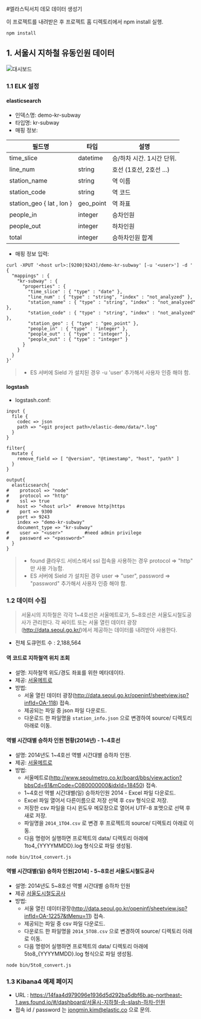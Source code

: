 #엘라스틱서치 데모 데이터 생성기

이 프로젝트를 내려받은 후 프로젝트 홈 디렉토리에서 npm install 실행.

```
npm install
```

## 1. 서울시 지하철 유동인원 데이터
![대시보드](https://github.com/kimjmin/elastic-demo/blob/master/img/seoul-metro-demo.png?raw=true)
### 1.1 ELK 설정
#### elasticsearch

- 인덱스명: demo-kr-subway
- 타입명: kr-subway
- 매핑 정보:

필드명 | 타입 | 설명
---- | ---- | ----
time_slice | datetime | 승/하차 시간. 1시간 단위.
line_num | string | 호선 (1호선, 2호선 ...)
station_name | string | 역 이름
station_code | string | 역 코드
station_geo { lat , lon } | geo_point | 역 좌표
people_in | integer | 승차인원
people_out | integer | 하차인원
total | integer | 승하차인원 합계


- 매핑 정보 입력:

```
curl -XPUT '<host url>:[9200|9243]/demo-kr-subway' [-u '<user>'] -d '
{
  "mappings" : {
    "kr-subway" : {
      "properties" : {
        "time_slice" : { "type" : "date" },
        "line_num" : { "type" : "string", "index" : "not_analyzed" },
        "station_name" : { "type" : "string", "index" : "not_analyzed" },
        "station_code" : { "type" : "string", "index" : "not_analyzed" },
        "station_geo" : { "type" : "geo_point" },
        "people_in" : { "type" : "integer" },
        "people_out" : { "type" : "integer" },
        "people_out" : { "type" : "integer" }
      }
    }
  }
}'
```
> - ES 서버에 Sield 가 설치된 경우 -u 'user' 추가해서 사용자 인증 해야 함.

#### logstash

- logstash.conf:

```
input {
  file {
    codec => json
    path => "<git project path>/elastic-demo/data/*.log"
  }
}

filter{
  mutate {
    remove_field => [ "@version", "@timestamp", "host", "path" ]
  }
}

output{
  elasticsearch{
#    protocol => "node"
#    protocol => "http"
#    ssl => true
    host => "<host url>"  #remove http|https
#    port => 9300
    port => 9243
    index => "demo-kr-subway"
    document_type => "kr-subway"
#    user => "<user>"        #need admin privilege
#    password => "<password>"
  }
}
```

> - found 클라우드 서비스에서 ssl 접속을 사용하는 경우 protocol => "http" 만 사용 가능함.
> - ES 서버에 Sield 가 설치된 경우 user => "user", password => "password" 추가해서 사용자 인증 해야 함.


### 1.2 데이터 수집

> 서울시의 지하철은 각각 1~4호선은 서울메트로가, 5~8호선은 서울도시철도공사가 관리한다. 각 싸이트 또는 서울 열린 데이터 광장(http://data.seoul.go.kr/)에서 제공하는 데이터를 내려받아 사용한다.

- 전체 도큐먼트 수 : 2,188,564

#### 역 코드로 지하철역 위치 조회
- 설명: 지하철역 위도/경도 좌표를 위한 메타데이타.
- 제공: [서울메트로](http://www.seoulmetro.co.kr/)
- 방법:
  - 서울 열린 데이터 광장(http://data.seoul.go.kr/openinf/sheetview.jsp?infId=OA-118) 접속.
  - 제공되는 파일 중 json 파일 다운로드.
  - 다운로드 한 파일명을 `station_info.json` 으로 변경하여 source/ 디렉토리 아래로 이동.


#### 역별 시간대별 승하차 인원 현황(2014년) - 1~4호선
- 설명: 2014년도 1~4호선 역별 시간대별 승하차 인원.
- 제공: [서울메트로](http://www.seoulmetro.co.kr/)
- 방법:
  - 서울메트로(http://www.seoulmetro.co.kr/board/bbs/view.action?bbsCd=61&mCode=C080000000&idxId=18450) 접속.
  - 1~4호선 역별 시간대별(일) 승하차인원 2014 - Excel 파일 다운로드.
  - Excel 파일 열어서 다른이름으로 저장 선택 후 csv 형식으로 저장.
  - 저장한 csv 파일을 다시 윈도우 메모장으로 열어서 UTF-8 포맷으로 선택 후 새로 저장.
  - 파일명을 `2014_1TO4.csv` 로 변경 후 프로젝트의 source/ 디렉토리 아래로 이동.
  - 다음 명령어 실행하면 프로젝트의 data/ 디렉토리 아래에 1to4_{YYYYMMDD}.log 형식으로 파일 생성됨.

```
node bin/1to4_convert.js
```

#### 역별 시간대별(일) 승하차 인원[2014] - 5~8호선 서울도시철도공사
- 설명: 2014년도 5~8호선 역별 시간대별 승하차 인원
- 제공 [서울도시철도공사](http://www.smrt.co.kr/)
- 방법:
  - 서울 열린 데이터광장(http://data.seoul.go.kr/openinf/sheetview.jsp?infId=OA-12257&tMenu=11) 접속.
  - 제공되는 파일 중 csv 파일 다운로드.
  - 다운로드 한 파일명을 `2014_5TO8.csv` 으로 변경하여 source/ 디렉토리 아래로 이동.
  - 다음 명령어 실행하면 프로젝트의 data/ 디렉토리 아래에 5to8_{YYYYMMDD}.log 형식으로 파일 생성됨.

```
node bin/5to8_convert.js
```

### 1.3 Kibana4 예제 페이지

- URL : https://14faa4d979096e1936d5d292ba5dbf6b.ap-northeast-1.aws.found.io/#/dashboard/서울시-지하철-승-slash-하차-인원
- 접속 id / password 는 jongmin.kim@elastic.co 으로 문의.
